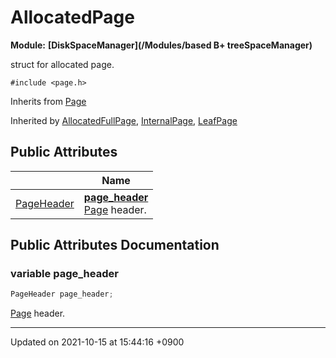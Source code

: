

# AllocatedPage

**Module:** **[DiskSpaceManager](/Modules/based B+ treeSpaceManager)**



struct for allocated page. 


`#include <page.h>`

Inherits from [Page](/Classes/Page)

Inherited by [AllocatedFullPage](/Classes/AllocatedFullPage), [InternalPage](/Classes/InternalPage), [LeafPage](/Classes/LeafPage)

## Public Attributes

|                | Name           |
| -------------- | -------------- |
| <a href="/Classes/PageHeader">PageHeader</a> | **[page_header](/Classes/AllocatedPage#variable-page_header)** <br><a href="/Classes/Page">Page</a> header.  |

## Public Attributes Documentation

### variable page_header

```cpp
PageHeader page_header;
```

<a href="/Classes/Page">Page</a> header. 

-------------------------------

Updated on 2021-10-15 at 15:44:16 +0900